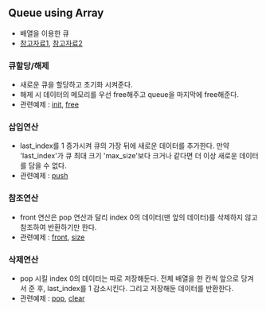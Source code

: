 ## Queue using Array
- 배열을 이용한 큐
- [참고자료1](http://blog.naver.com/PostView.nhn?blogId=keloc&logNo=40153556226), [참고자료2](https://blog.naver.com/rach117/221294516465)

### 큐할당/해제
- 새로운 큐을 할당하고 초기화 시켜준다.
- 해제 시 데이터의 메모리를 우선 free해주고 queue을 마지막에 free해준다.
- 관련예제 : [init](./queue_init.c), [free](./free_queue)

### 삽입연산
- last_index를 1 증가시켜 큐의 가장 뒤에 새로운 데이터를 추가한다. 만약 'last_index'가 큐 최대 크기 'max_size'보다 크거나 같다면 더 이상 새로운 데이터를 담을 수 없다.
- 관련예제 : [push](./queue_push.c)

### 참조연산
- front 연산은 pop 연산과 달리 index 0의 데이터(맨 앞의 데이터)를 삭제하지 않고 참조하여 반환하기만 한다.
- 관련예제 : [front](./queue_front.c), [size](./queue_size.c)

### 삭제연산
- pop 시킬 index 0의 데이터는 따로 저장해둔다. 전체 배열을 한 칸씩 앞으로 당겨서 준 후, last_index를 1 감소시킨다. 그리고 저장해둔 데이터를 반환한다.
- 관련예제 : [pop](./queue_pop.c), [clear](./queue_clear)
